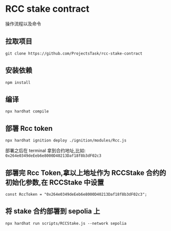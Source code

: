 # RCC stake contract

操作流程以及命令

## 拉取项目

```
git clone https://github.com/ProjectsTask/rcc-stake-contract
```

## 安装依赖

```
npm install
```

## 编译

```
npx hardhat compile
```

## 部署 Rcc token

```
npx hardhat ignition deploy ./ignition/modules/Rcc.js
```

部署之后在 terminal 拿到合约地址,比如: `0x264e0349deEeb6e8000D40213Daf18f8b3dF02c3`

## 部署完 Rcc Token,拿以上地址作为 RCCStake 合约的初始化参数,在 RCCStake 中设置

```
const RccToken = "0x264e0349deEeb6e8000D40213Daf18f8b3dF02c3";
```

## 将 stake 合约部署到 sepolia 上

```
npx hardhat run scripts/RCCStake.js --network sepolia
```

